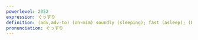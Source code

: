 ```yaml
---
powerlevel: 2052
expression: ぐっすり
definition: (adv,adv-to) (on-mim) soundly (sleeping); fast (asleep); (P)
pronunciation: ぐっすり
---
```

